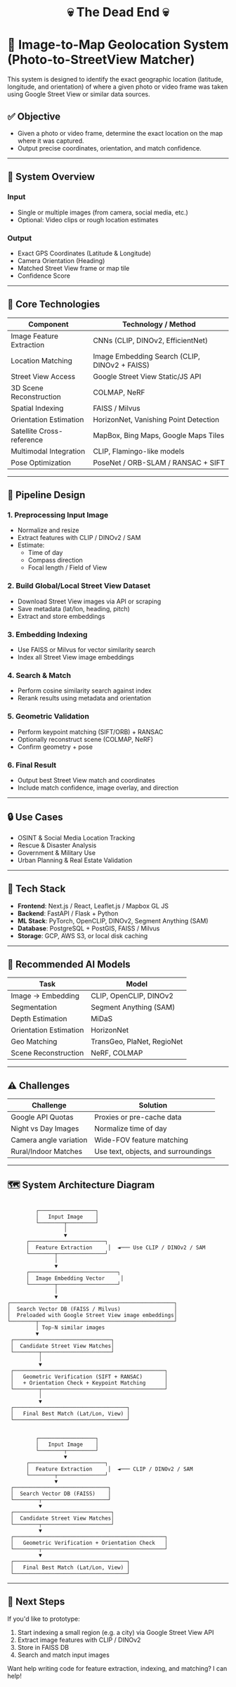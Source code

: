 <h1 align="center">💀 The Dead End 💀</h1>

# 🧠 Image-to-Map Geolocation System (Photo-to-StreetView Matcher)

This system is designed to identify the exact geographic location (latitude, longitude, and orientation) of where a given photo or video frame was taken using Google Street View or similar data sources.

## ✅ Objective
- Given a photo or video frame, determine the exact location on the map where it was captured.
- Output precise coordinates, orientation, and match confidence.

---

## 🔧 System Overview

### **Input**
- Single or multiple images (from camera, social media, etc.)
- Optional: Video clips or rough location estimates

### **Output**
- Exact GPS Coordinates (Latitude & Longitude)
- Camera Orientation (Heading)
- Matched Street View frame or map tile
- Confidence Score

---

## 🧠 Core Technologies

| Component                     | Technology / Method |
|------------------------------|---------------------|
| Image Feature Extraction     | CNNs (CLIP, DINOv2, EfficientNet) |
| Location Matching            | Image Embedding Search (CLIP, DINOv2 + FAISS) |
| Street View Access           | Google Street View Static/JS API |
| 3D Scene Reconstruction      | COLMAP, NeRF |
| Spatial Indexing             | FAISS / Milvus |
| Orientation Estimation       | HorizonNet, Vanishing Point Detection |
| Satellite Cross-reference    | MapBox, Bing Maps, Google Maps Tiles |
| Multimodal Integration       | CLIP, Flamingo-like models |
| Pose Optimization            | PoseNet / ORB-SLAM / RANSAC + SIFT |

---

## 🧪 Pipeline Design

### 1. Preprocessing Input Image
- Normalize and resize
- Extract features with CLIP / DINOv2 / SAM
- Estimate:
  - Time of day
  - Compass direction
  - Focal length / Field of View

### 2. Build Global/Local Street View Dataset
- Download Street View images via API or scraping
- Save metadata (lat/lon, heading, pitch)
- Extract and store embeddings

### 3. Embedding Indexing
- Use FAISS or Milvus for vector similarity search
- Index all Street View image embeddings

### 4. Search & Match
- Perform cosine similarity search against index
- Rerank results using metadata and orientation

### 5. Geometric Validation
- Perform keypoint matching (SIFT/ORB) + RANSAC
- Optionally reconstruct scene (COLMAP, NeRF)
- Confirm geometry + pose

### 6. Final Result
- Output best Street View match and coordinates
- Include match confidence, image overlay, and direction

---

## 🔒 Use Cases

- OSINT & Social Media Location Tracking
- Rescue & Disaster Analysis
- Government & Military Use
- Urban Planning & Real Estate Validation

---

## 🚀 Tech Stack

- **Frontend**: Next.js / React, Leaflet.js / Mapbox GL JS
- **Backend**: FastAPI / Flask + Python
- **ML Stack**: PyTorch, OpenCLIP, DINOv2, Segment Anything (SAM)
- **Database**: PostgreSQL + PostGIS, FAISS / Milvus
- **Storage**: GCP, AWS S3, or local disk caching

---

## 🤖 Recommended AI Models

| Task | Model |
|------|-------|
| Image → Embedding | CLIP, OpenCLIP, DINOv2 |
| Segmentation | Segment Anything (SAM) |
| Depth Estimation | MiDaS |
| Orientation Estimation | HorizonNet |
| Geo Matching | TransGeo, PlaNet, RegioNet |
| Scene Reconstruction | NeRF, COLMAP |

---

## ⚠️ Challenges

| Challenge | Solution |
|----------|----------|
| Google API Quotas | Proxies or pre-cache data |
| Night vs Day Images | Normalize time of day |
| Camera angle variation | Wide-FOV feature matching |
| Rural/Indoor Matches | Use text, objects, and surroundings |

---

## 🗺️ System Architecture Diagram

```

         ┌──────────────────┐
         │   Input Image    │
         └────────┬─────────┘
                  │
                  ▼
      ┌────────────────────────┐
      │  Feature Extraction     │  ◄─── Use CLIP / DINOv2 / SAM
      └────────┬───────────────┘
               │
               ▼
      ┌────────────────────────────┐
      │  Image Embedding Vector     │
      └────────┬───────────────────┘
               │
               ▼
┌────────────────────────────────────────────────────┐
│  Search Vector DB (FAISS / Milvus)                 │
│  Preloaded with Google Street View image embeddings│
└────────┬───────────────────────────────────────────┘
         │ Top-N similar images
         ▼
 ┌───────────────────────────────┐
 │  Candidate Street View Matches│
 └────────┬──────────────────────┘
          │
          ▼
 ┌────────────────────────────────────────────────┐
 │   Geometric Verification (SIFT + RANSAC)       │
 │   + Orientation Check + Keypoint Matching      │
 └────────┬───────────────────────────────────────┘
          │
          ▼
 ┌────────────────────────────────────┐
 │   Final Best Match (Lat/Lon, View) │
 └────────────────────────────────────┘


```


```
         ┌──────────────────┐
         │   Input Image    │
         └────────┬─────────┘
                  ▼
      ┌────────────────────────┐
      │  Feature Extraction     │  ◄─── CLIP / DINOv2 / SAM
      └────────┬───────────────┘
               ▼
 ┌──────────────────────────────┐
 │  Search Vector DB (FAISS)    │
 └────────┬─────────────────────┘
          ▼
 ┌───────────────────────────────┐
 │  Candidate Street View Matches│
 └────────┬──────────────────────┘
          ▼
 ┌────────────────────────────────────────────────┐
 │   Geometric Verification + Orientation Check   │
 └────────┬───────────────────────────────────────┘
          ▼
 ┌────────────────────────────────────┐
 │   Final Best Match (Lat/Lon, View) │
 └────────────────────────────────────┘
```

---

## 🧪 Next Steps

If you'd like to prototype:
1. Start indexing a small region (e.g. a city) via Google Street View API
2. Extract image features with CLIP / DINOv2
3. Store in FAISS DB
4. Search and match input images

Want help writing code for feature extraction, indexing, and matching? I can help!
